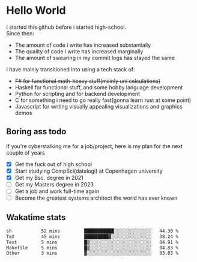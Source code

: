 # Hello World

I started this github before i started high-school.  
Since then:
- The amount of code i write has increased substantially
- The quality of code i write has increased marginally
- The amount of swearing in my commit logs has stayed the same

I have mainly transitioned into using a tech stack of:
- ~~F# for functional math-heavy stuff(mainly uni calculations)~~
- Haskell for functional stuff, and some hobby language development
- Python for scripting and for backend development
- C for something i need to go really fast(gonna learn rust at some point)
- Javascript for writing visually appealing visualizations and graphics demos

## Boring ass todo
If you're cyberstalking me for a job/project, here is my plan for the next couple of years
- [x] Get the fuck out of high school
- [x] Start studying CompSci(datalogi) at Copenhagen university
- [x] Get my Bsc. degree in 2021
- [ ] Get my Masters degree in 2023
- [ ] Get a job and work full-time again
- [ ] Become the greatest systems architect the world has ever known

## Wakatime stats
<!--START_SECTION:waka-->

```txt
sh           52 mins         ███████████░░░░░░░░░░░░░░   44.30 %
TeX          45 mins         █████████▓░░░░░░░░░░░░░░░   38.24 %
Text         5 mins          █▒░░░░░░░░░░░░░░░░░░░░░░░   04.91 %
Makefile     5 mins          █▒░░░░░░░░░░░░░░░░░░░░░░░   04.83 %
Other        3 mins          ▓░░░░░░░░░░░░░░░░░░░░░░░░   03.03 %
```

<!--END_SECTION:waka-->
